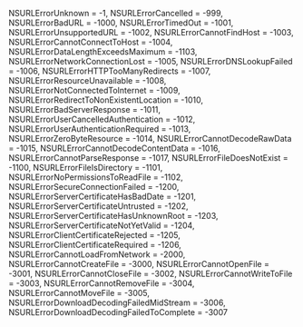  NSURLErrorUnknown = -1,
 NSURLErrorCancelled = -999,
 NSURLErrorBadURL = -1000,
 NSURLErrorTimedOut = -1001,
 NSURLErrorUnsupportedURL = -1002,
 NSURLErrorCannotFindHost = -1003,
 NSURLErrorCannotConnectToHost = -1004,
 NSURLErrorDataLengthExceedsMaximum = -1103,
 NSURLErrorNetworkConnectionLost = -1005,
 NSURLErrorDNSLookupFailed = -1006,
 NSURLErrorHTTPTooManyRedirects = -1007,
 NSURLErrorResourceUnavailable = -1008,
 NSURLErrorNotConnectedToInternet = -1009,
 NSURLErrorRedirectToNonExistentLocation = -1010,
 NSURLErrorBadServerResponse = -1011,
 NSURLErrorUserCancelledAuthentication = -1012,
 NSURLErrorUserAuthenticationRequired = -1013,
 NSURLErrorZeroByteResource = -1014,
 NSURLErrorCannotDecodeRawData = -1015,
 NSURLErrorCannotDecodeContentData = -1016,
 NSURLErrorCannotParseResponse = -1017,
 NSURLErrorFileDoesNotExist = -1100,
 NSURLErrorFileIsDirectory = -1101,
 NSURLErrorNoPermissionsToReadFile = -1102,
 NSURLErrorSecureConnectionFailed = -1200,
 NSURLErrorServerCertificateHasBadDate = -1201,
 NSURLErrorServerCertificateUntrusted = -1202,
 NSURLErrorServerCertificateHasUnknownRoot = -1203,
 NSURLErrorServerCertificateNotYetValid = -1204,
 NSURLErrorClientCertificateRejected = -1205,
 NSURLErrorClientCertificateRequired = -1206,
 NSURLErrorCannotLoadFromNetwork = -2000,
 NSURLErrorCannotCreateFile = -3000,
 NSURLErrorCannotOpenFile = -3001,
 NSURLErrorCannotCloseFile = -3002,
 NSURLErrorCannotWriteToFile = -3003,
 NSURLErrorCannotRemoveFile = -3004,
 NSURLErrorCannotMoveFile = -3005,
 NSURLErrorDownloadDecodingFailedMidStream = -3006,
 NSURLErrorDownloadDecodingFailedToComplete = -3007